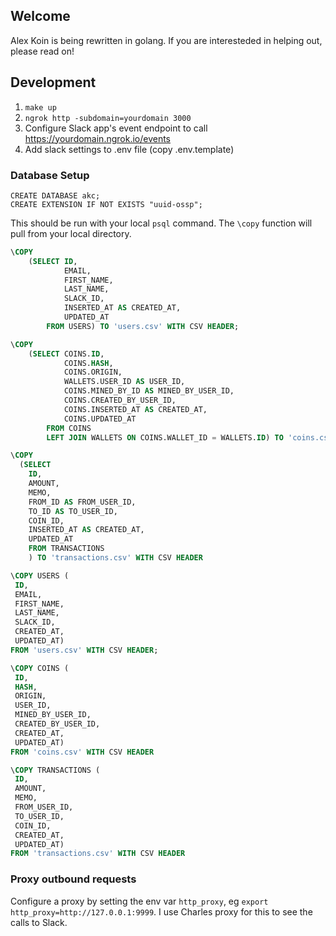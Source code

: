
## Welcome

Alex Koin is being rewritten in golang. If you are interesteded in helping out, please read on!

## Development

1. `make up`
2. `ngrok http -subdomain=yourdomain 3000`
3. Configure Slack app's event endpoint to call https://yourdomain.ngrok.io/events
4. Add slack settings to .env file (copy .env.template)

### Database Setup

``` psql
CREATE DATABASE akc;
CREATE EXTENSION IF NOT EXISTS "uuid-ossp";
```

This should be run with your local `psql` command. The `\copy` function will pull from your local directory.
``` SQL
\COPY
	(SELECT ID,
			EMAIL,
			FIRST_NAME,
			LAST_NAME,
			SLACK_ID,
			INSERTED_AT AS CREATED_AT,
			UPDATED_AT
		FROM USERS) TO 'users.csv' WITH CSV HEADER;

\COPY
	(SELECT COINS.ID,
			COINS.HASH,
			COINS.ORIGIN,
			WALLETS.USER_ID AS USER_ID,
			COINS.MINED_BY_ID AS MINED_BY_USER_ID,
			COINS.CREATED_BY_USER_ID,
			COINS.INSERTED_AT AS CREATED_AT,
			COINS.UPDATED_AT
		FROM COINS
		LEFT JOIN WALLETS ON COINS.WALLET_ID = WALLETS.ID) TO 'coins.csv' WITH CSV HEADER

\COPY
  (SELECT 
    ID,
    AMOUNT,
    MEMO,
    FROM_ID AS FROM_USER_ID,
    TO_ID AS TO_USER_ID,
    COIN_ID,
    INSERTED_AT AS CREATED_AT,
    UPDATED_AT
    FROM TRANSACTIONS
    ) TO 'transactions.csv' WITH CSV HEADER
 ```

 ``` SQL
\COPY USERS (
  ID,
  EMAIL,
  FIRST_NAME,
  LAST_NAME,
  SLACK_ID,
  CREATED_AT,
  UPDATED_AT)
FROM 'users.csv' WITH CSV HEADER;

\COPY COINS (
  ID,
  HASH,
  ORIGIN,
  USER_ID,
  MINED_BY_USER_ID,
  CREATED_BY_USER_ID,
  CREATED_AT,
  UPDATED_AT)
FROM 'coins.csv' WITH CSV HEADER

\COPY TRANSACTIONS (
  ID,
  AMOUNT,
  MEMO,
  FROM_USER_ID,
  TO_USER_ID,
  COIN_ID,
  CREATED_AT,
  UPDATED_AT)
FROM 'transactions.csv' WITH CSV HEADER
```

### Proxy outbound requests

Configure a proxy by setting the env var `http_proxy`, eg `export http_proxy=http://127.0.0.1:9999`. I use Charles proxy for this to see the calls to Slack.

